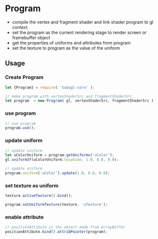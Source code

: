 Program
=====

- compile the vertex and fragment shader and link shader program to gl context
- set the program as the current rendering stage to render screen or framebuffer object
- get the properties of uniforms and attributes from program
- set the texture to program as the value of the uniform

## Usage

### Create Program

``` JavaScript
let {Program} = require( 'tubugl-core' );

// make program with vertexShaderSrc and fragmentShaderSrc
let program  = new Program( gl, vertexShaderSrc, fragmentShaderSrc )
```

### use program

``` JavaScript
// use program
program.use();
```

### update uniform

``` JavaScript
// update uniform
let uColorUniform = program.getUniforms('uColor');
gl.uniform3f(uColorUniform.location, 1.0, 0.0, 0.0);

// update uniform
program.uniform['uColor'].update(1.0, 0.0, 0.0);
```

### set texture as uniform

``` JavaScript
texture.activeTexture().bind();

program.setUniformTexture(texture, 'uTexture');
```

### enable attribute

``` JavaScript
// positionAttibute is the object made from ArrayBuffer
positionAttibute.bind().attribPointer(program);
```

